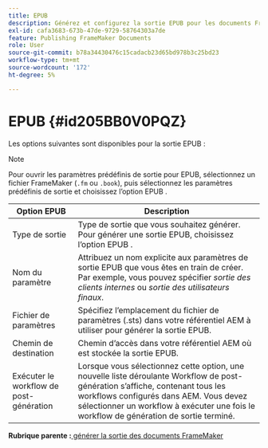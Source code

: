 ```yaml
---
title: EPUB
description: Générez et configurez la sortie EPUB pour les documents FrameMaker dans AEM Guides.
exl-id: cafa3683-673b-47de-9729-58764303a7de
feature: Publishing FrameMaker Documents
role: User
source-git-commit: b78a34430476c15cadacb23d65bd978b3c25bd23
workflow-type: tm+mt
source-wordcount: '172'
ht-degree: 5%

---
```


# EPUB {#id205BB0V0PQZ}

Les options suivantes sont disponibles pour la sortie EPUB :

>[!NOTE]
>
> Pour ouvrir les paramètres prédéfinis de sortie pour EPUB, sélectionnez un fichier FrameMaker \(`.fm` ou `.book`\), puis sélectionnez les paramètres prédéfinis de sortie et choisissez l’option EPUB .

| Option EPUB | Description |
|-----------|-----------|
| Type de sortie | Type de sortie que vous souhaitez générer. Pour générer une sortie EPUB, choisissez l’option EPUB . |
| Nom du paramètre | Attribuez un nom explicite aux paramètres de sortie EPUB que vous êtes en train de créer. Par exemple, vous pouvez spécifier *sortie des clients internes* ou *sortie des utilisateurs finaux*. |
| Fichier de paramètres | Spécifiez l’emplacement du fichier de paramètres \(.sts\) dans votre référentiel AEM à utiliser pour générer la sortie EPUB. |
| Chemin de destination | Chemin d’accès dans votre référentiel AEM où est stockée la sortie EPUB. |
| Exécuter le workflow de post-génération | Lorsque vous sélectionnez cette option, une nouvelle liste déroulante Workflow de post-génération s’affiche, contenant tous les workflows configurés dans AEM. Vous devez sélectionner un workflow à exécuter une fois le workflow de génération de sortie terminé. |

**Rubrique parente :**[ générer la sortie des documents FrameMaker](fm-output-generatation.md)
